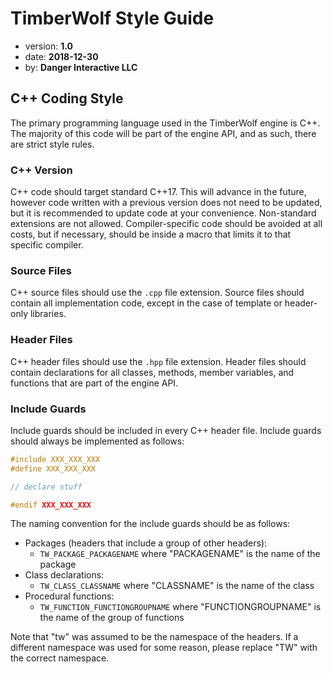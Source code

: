 # TimberWolf Style Guide
- version: **1.0**
- date: **2018-12-30**
- by: **Danger Interactive LLC**

## C++ Coding Style
The primary programming language used in the TimberWolf engine is C++. The majority of this code will be part of the engine API, and as such, there are strict style rules.

### C++ Version
C++ code should target standard C++17. This will advance in the future, however code written with a previous version does not need to be updated, but it is recommended to update code at your convenience. Non-standard extensions are not allowed. Compiler-specific code should be avoided at all costs, but if necessary, should be inside a macro that limits it to that specific compiler.

### Source Files
C++ source files should use the `.cpp` file extension. Source files should contain all implementation code, except in the case of template or header-only libraries.

### Header Files
C++ header files should use the `.hpp` file extension. Header files should contain declarations for all classes, methods, member variables, and functions that are part of the engine API.

### Include Guards
Include guards should be included in every C++ header file. Include guards should always be implemented as follows:
```c++
#include XXX_XXX_XXX
#define XXX_XXX_XXX

// declare stuff

#endif XXX_XXX_XXX
```

The naming convention for the include guards should be as follows:
- Packages (headers that include a group of other headers):
  - `TW_PACKAGE_PACKAGENAME` where "PACKAGENAME" is the name of the package
- Class declarations:
  - `TW_CLASS_CLASSNAME` where "CLASSNAME" is the name of the class
- Procedural functions:
  - `TW_FUNCTION_FUNCTIONGROUPNAME` where "FUNCTIONGROUPNAME" is the name of the group of functions

Note that "tw" was assumed to be the namespace of the headers. If a different namespace was used for some reason, please replace "TW" with the correct namespace.

